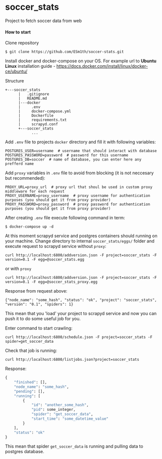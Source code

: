 # soccer_stats
Project to fetch soccer data from web

#### How to start
Clone repository
```
$ git clone https://github.com/ESm1th/soccer-stats.git
```

Install docker and docker-compose on your OS. For example url to **Ubuntu Linux** installation guide - https://docs.docker.com/install/linux/docker-ce/ubuntu/

Structure
```
+---soccer_stats
      |   .gitignore
      |   README.md
      |---docker
      |     .env
      |     docker-compose.yml
      |     Dockerfile
      |     requirements.txt
      |     scrapyd.conf
      +---soccer_stats
            ...
```

Add `.env` file to projects `docker` directory and fill it with following variables:
```
POSTGRES_USER=username  # username that should interact with database
POSTGRES_PASSWORD=password  # password for this username
POSTGRES_DB=soccer  # name of database, you can enter here any prefferd name
```
Add `proxy` variables in `.env` file to avoid from blocking (it is not neccesary but recommended):
```
PROXY_URL=proxy_url  # proxy url that shoul be used in custom proxy middleware for each request
PROXY_USERNAME=proxy_username  # proxy username for authentication purposes (you should get it from proxy provider)
PROXY_PASSWORD=proxy_password  # proxy password for authentication purposes (you should get it from proxy provider)
```

After creating `.env` file execute following command in term:
```
$ docker-compose up -d
```

At this moment scrapyd service and postgres containers should running on your machine.
Change directory to internal `soccer_stats/eggs/` folder and execute request to scrapyd service without `proxy`:
```
curl http://localhost:6800/addversion.json -F project=soccer_stats -F version=0.1 -F egg=@soccer_stats.egg
```
or with `proxy`
```
curl http://localhost:6800/addversion.json -F project=soccer_stats -F version=0.1 -F egg=@soccer_stats_proxy.egg
```
Response from request above:
```
{"node_name": "some_hash", "status": "ok", "project": "soccer_stats", "version": "0.1", "spiders": 1}
```
This mean that you 'load' your project to scrapyd service and now you can push it to do some useful job for you.

Enter command to start crawling:
```
curl http://localhost:6800/schedule.json -F project=soccer_stats -F spider=get_soccer_data
```

Check that job is running:
```
curl http://localhost:6800/listjobs.json?project=soccer_stats
```

Response:
```python
{
    "finished": [],
    "node_name": "some_hash",
    "pending": [],
    "running": [
        {
            "id": "another_some_hash",
            "pid": some_integer,
            "spider": "get_soccer_data",
            "start_time": "some_datetime_value"
        }
    ],
    "status": "ok"
}
```

This mean that spider `get_soccer_data` is running and pulling data to postgres database.

